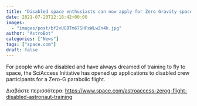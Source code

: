```yaml
---
title: "Disabled space enthusiasts can now apply for Zero Gravity space training"
date: 2021-07-20T12:18:42+00:00
images:
  - "images/post/bf2vUGBTm67SHPxWLwZn4k.jpg"
author: "AstroBot"
categories: ["News"]
tags: ["space.com"]
draft: false
---
```


For people who are disabled and have always dreamed of training to fly to space, the SciAccess Initiative has opened up applications to disabled crew participants for a Zero-G parabolic flight. 

Διαβάστε περισσότερα: https://www.space.com/astroaccess-zerog-flight-disabled-astronaut-training
